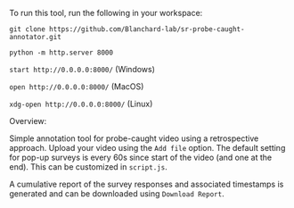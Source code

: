 To run this tool, run the following in your workspace:

`git clone https://github.com/Blanchard-lab/sr-probe-caught-annotator.git`

`python -m http.server 8000`

`start http://0.0.0.0:8000/` (Windows)

`open http://0.0.0.0:8000/` (MacOS)

`xdg-open http://0.0.0.0:8000/` (Linux)

Overview:

Simple annotation tool for probe-caught video using a retrospective approach. Upload your video using the `Add file` option. 
The default setting for pop-up surveys is every 60s since start of the video (and one at the end). This can be customized in `script.js`.

A cumulative report of the survey responses and associated timestamps is generated and can be downloaded using `Download Report`.
